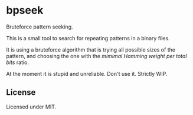 # bpseek

Bruteforce pattern seeking.

This is a small tool to search for repeating patterns in a binary files.

It is using a bruteforce algorithm that is trying all possible sizes of the
pattern, and choosing the one with the _mimimal Hamming weight per total bits_
ratio.

At the moment it is stupid and unreliable. Don't use it. Strictly WIP.

## License

Licensed under MIT.
